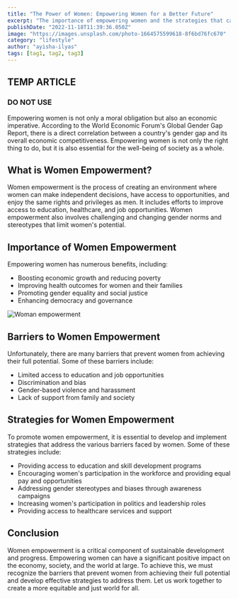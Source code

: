 ```yaml
---
title: "The Power of Women: Empowering Women for a Better Future"
excerpt: "The importance of empowering women and the strategies that can be employed to promote their empowerment."
publishDate: "2022-11-18T11:39:36.050Z"
image: "https://images.unsplash.com/photo-1664575599618-8f6bd76fc670"
category: "lifestyle"
author: "ayisha-ilyas"
tags: [tag1, tag2, tag3]
---
```


## TEMP ARTICLE

### DO NOT USE

Empowering women is not only a moral obligation but also an economic imperative. According to the World Economic Forum's Global Gender Gap Report, there is a direct correlation between a country's gender gap and its overall economic competitiveness. Empowering women is not only the right thing to do, but it is also essential for the well-being of society as a whole.

## What is Women Empowerment?

Women empowerment is the process of creating an environment where women can make independent decisions, have access to opportunities, and enjoy the same rights and privileges as men. It includes efforts to improve access to education, healthcare, and job opportunities. Women empowerment also involves challenging and changing gender norms and stereotypes that limit women's potential.

## Importance of Women Empowerment

Empowering women has numerous benefits, including:

- Boosting economic growth and reducing poverty
- Improving health outcomes for women and their families
- Promoting gender equality and social justice
- Enhancing democracy and governance

![Woman empowerment](https://images.unsplash.com/photo-1623945194105-cd36c4433390)

## Barriers to Women Empowerment

Unfortunately, there are many barriers that prevent women from achieving their full potential. Some of these barriers include:

- Limited access to education and job opportunities
- Discrimination and bias
- Gender-based violence and harassment
- Lack of support from family and society

## Strategies for Women Empowerment

To promote women empowerment, it is essential to develop and implement strategies that address the various barriers faced by women. Some of these strategies include:

- Providing access to education and skill development programs
- Encouraging women's participation in the workforce and providing equal pay and opportunities
- Addressing gender stereotypes and biases through awareness campaigns
- Increasing women's participation in politics and leadership roles
- Providing access to healthcare services and support

[]()

## Conclusion

Women empowerment is a critical component of sustainable development and progress. Empowering women can have a significant positive impact on the economy, society, and the world at large. To achieve this, we must recognize the barriers that prevent women from achieving their full potential and develop effective strategies to address them. Let us work together to create a more equitable and just world for all.
